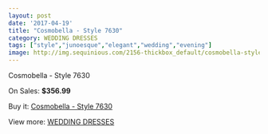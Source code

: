 ```yaml
---
layout: post
date: '2017-04-19'
title: "Cosmobella - Style 7630"
category: WEDDING DRESSES
tags: ["style","junoesque","elegant","wedding","evening"]
image: http://img.sequinious.com/2156-thickbox_default/cosmobella-style-7630.jpg
---
```

Cosmobella - Style 7630

On Sales: **$356.99**
<a href="https://www.sequinious.com/wedding-dresses/864-cosmobella-style-7630.html"><amp-img layout="responsive" width="600" height="600" src="//img.sequinious.com/2156-thickbox_default/cosmobella-style-7630.jpg" alt="Cosmobella - Style 7630 0" /></a>
<a href="https://www.sequinious.com/wedding-dresses/864-cosmobella-style-7630.html"><amp-img layout="responsive" width="600" height="600" src="//img.sequinious.com/2157-thickbox_default/cosmobella-style-7630.jpg" alt="Cosmobella - Style 7630 1" /></a>

Buy it: [Cosmobella - Style 7630](https://www.sequinious.com/wedding-dresses/864-cosmobella-style-7630.html "Cosmobella - Style 7630")

View more: [WEDDING DRESSES](https://www.sequinious.com/2-wedding-dresses "WEDDING DRESSES")